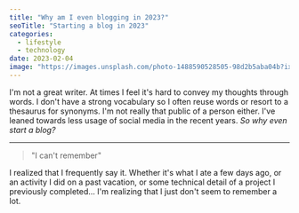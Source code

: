 ```yaml
---
title: "Why am I even blogging in 2023?"
seoTitle: "Starting a blog in 2023"
categories:
  - lifestyle
  - technology
date: 2023-02-04
image: "https://images.unsplash.com/photo-1488590528505-98d2b5aba04b?ixlib=rb-4.0.3&ixid=MnwxMjA3fDB8MHxwaG90by1wYWdlfHx8fGVufDB8fHx8&auto=format&fit=crop&w=2940&q=80"
---
```


I'm not a great writer. At times I feel it's hard to convey my thoughts through words. I don't have a strong vocabulary so I often reuse words or resort to a thesaurus for synonyms. I'm not really that public of a person either. I've leaned towards less usage of social media in the recent years. _So why even start a blog?_

---

> "I can't remember"

I realized that I frequently say it. Whether it's what I ate a few days ago, or an activity I did on a past vacation, or some technical detail of a project I previously completed... I'm realizing that I just don't seem to remember a lot.
